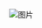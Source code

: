 ![图片](https://user-images.githubusercontent.com/87596371/163659979-ceb34628-6f48-4a38-9d71-758f92023fd1.png)
